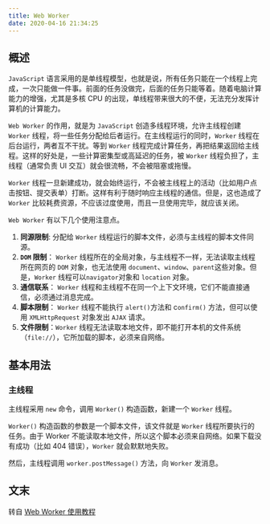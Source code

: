 ```yaml
---
title: Web Worker
date: 2020-04-16 21:34:25
---
```


## 概述

`JavaScript` 语言采用的是单线程模型，也就是说，所有任务只能在一个线程上完成，一次只能做一件事。前面的任务没做完，后面的任务只能等着。随着电脑计算能力的增强，尤其是多核 CPU 的出现，单线程带来很大的不便，无法充分发挥计算机的计算能力。

`Web Worker` 的作用，就是为 `JavaScript` 创造多线程环境，允许主线程创建 `Worker` 线程，将一些任务分配给后者运行。在主线程运行的同时，`Worker` 线程在后台运行，两者互不干扰。等到 `Worker` 线程完成计算任务，再把结果返回给主线程。这样的好处是，一些计算密集型或高延迟的任务，被 `Worker` 线程负担了，主线程（通常负责 UI 交互）就会很流畅，不会被阻塞或拖慢。

`Worker` 线程一旦新建成功，就会始终运行，不会被主线程上的活动（比如用户点击按钮、提交表单）打断。这样有利于随时响应主线程的通信。但是，这也造成了 `Worker` 比较耗费资源，不应该过度使用，而且一旦使用完毕，就应该关闭。

`Web Worker` 有以下几个使用注意点。

1. **同源限制**: 分配给 `Worker` 线程运行的脚本文件，必须与主线程的脚本文件同源。
2. **`DOM` 限制**： `Worker` 线程所在的全局对象，与主线程不一样，无法读取主线程所在网页的 `DOM` 对象，也无法使用 `document`、`window`、`parent`这些对象。但是，`Worker` 线程可以`navigator`对象和 `location` 对象。
3. **通信联系**： `Worker` 线程和主线程不在同一个上下文环境，它们不能直接通信，必须通过消息完成。
4. **脚本限制**： `Worker` 线程不能执行 `alert()`方法和 c`onfirm()` 方法，但可以使用 `XMLHttpRequest` 对象发出 `AJAX` 请求。
5. **文件限制**：`Worker` 线程无法读取本地文件，即不能打开本机的文件系统（`file://`），它所加载的脚本，必须来自网络。

## 基本用法

### 主线程

主线程采用 `new` 命令，调用 `Worker()` 构造函数，新建一个 `Worker` 线程。

`Worker()` 构造函数的参数是一个脚本文件，该文件就是 `Worker` 线程所要执行的任务。由于 Worker 不能读取本地文件，所以这个脚本必须来自网络。如果下载没有成功（比如 404 错误），`Worker` 就会默默地失败。

然后，主线程调用 `worker.postMessage()` 方法，向 `Worker` 发消息。

<Badge text="休息" type="tip" />

## 文末

转自 [Web Worker 使用教程](http://www.ruanyifeng.com/blog/2018/07/web-worker.html)
